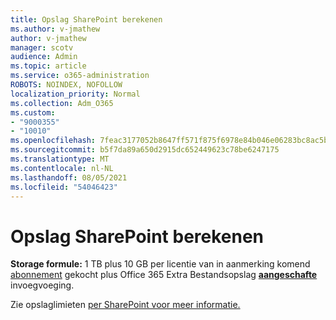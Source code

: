 ```yaml
---
title: Opslag SharePoint berekenen
ms.author: v-jmathew
author: v-jmathew
manager: scotv
audience: Admin
ms.topic: article
ms.service: o365-administration
ROBOTS: NOINDEX, NOFOLLOW
localization_priority: Normal
ms.collection: Adm_O365
ms.custom:
- "9000355"
- "10010"
ms.openlocfilehash: 7feac3177052b8647ff571f875f6978e84b046e06283bc8ac5ba48cc148f14a6
ms.sourcegitcommit: b5f7da89a650d2915dc652449623c78be6247175
ms.translationtype: MT
ms.contentlocale: nl-NL
ms.lasthandoff: 08/05/2021
ms.locfileid: "54046423"
---
```

# <a name="calculate-sharepoint-storage"></a>Opslag SharePoint berekenen

**Storage formule:** 1 TB plus 10 GB per licentie van in aanmerking komend [abonnement](https://docs.microsoft.com/microsoft-365/commerce/add-storage-space) gekocht plus Office 365 Extra Bestandsopslag **[aangeschafte](https://docs.microsoft.com/microsoft-365/commerce/add-storage-space)** invoegvoeging.

Zie opslaglimieten [per SharePoint voor meer informatie.](https://docs.microsoft.com/office365/servicedescriptions/sharepoint-online-service-description/sharepoint-online-limits)
